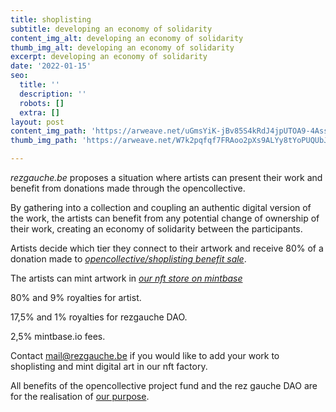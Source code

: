 ```yaml
---
title: shoplisting
subtitle: developing an economy of solidarity
content_img_alt: developing an economy of solidarity
thumb_img_alt: developing an economy of solidarity
excerpt: developing an economy of solidarity
date: '2022-01-15'
seo:
  title: ''
  description: ''
  robots: []
  extra: []
layout: post
content_img_path: 'https://arweave.net/uGmsYiK-jBv85S4kRdJ4jpUTOA9-4Ass54Os9wWg704'
thumb_img_path: 'https://arweave.net/W7k2pqfqf7FRAoo2pXs9ALYy8tYoPUQUbJXiO9moFGA'

---
```

*rezgauche.be* proposes a situation where artists can present their work and benefit from donations made through the opencollective.

By gathering into a collection and coupling an authentic digital version of the work, the artists can benefit from any potential change of ownership of their work, creating an economy of solidarity between the participants.

Artists decide which tier they connect to their artwork and receive 80% of a donation made to [*opencollective/shoplisting benefit sale*](https://opencollective.com/rezgauche/projects/shoplisting).

The artists can mint artwork in [*our nft store on mintbase*](https://www.mintbase.io/store/rezgauche.mintbase1.near)

80% and 9% royalties for artist.

17,5% and 1% royalties for rezgauche DAO.

2,5% mintbase.io fees.

Contact mail@rezgauche.be if you would like to add your work to shoplisting and mint digital art in our nft factory.

All benefits of the opencollective project fund and the rez gauche DAO are for the realisation of [our purpose](/about).
